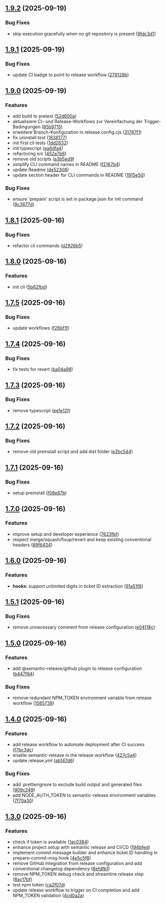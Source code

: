 ## [1.9.2](https://github.com/volbrene/githooks/compare/v1.9.1...v1.9.2) (2025-09-19)

### Bug Fixes

* skip execution gracefully when no git repository is present ([9fdc3d1](https://github.com/volbrene/githooks/commit/9fdc3d1fd9208607d575ed038559c449f665f00d))

## [1.9.1](https://github.com/volbrene/githooks/compare/v1.9.0...v1.9.1) (2025-09-19)

### Bug Fixes

* update CI badge to point to release workflow ([279128b](https://github.com/volbrene/githooks/commit/279128b665f2d07799b965d351390cea3d6c2527))

## [1.9.0](https://github.com/volbrene/githooks/compare/v1.8.1...v1.9.0) (2025-09-19)

### Features

* add build to pretest ([52d600a](https://github.com/volbrene/githooks/commit/52d600ab6a7ffec9328ddcbe35927efa8c1c5f7d))
* aktualisiere CI- und Release-Workflows zur Vereinfachung der Trigger-Bedingungen ([85b9715](https://github.com/volbrene/githooks/commit/85b97151a1f5dd895a62c2e45c73a6aaf0121994))
* erweitere Branch-Konfiguration in release.config.cjs ([31787f1](https://github.com/volbrene/githooks/commit/31787f1143c31c393290ce78c92c4cce0f65c06e))
* fix uninstall test ([1838177](https://github.com/volbrene/githooks/commit/1838177e95d4991c8a8cf39ca49a2f202d4c7ba4))
* init first cli tests ([1dd2632](https://github.com/volbrene/githooks/commit/1dd2632cd1f927b888f5d55b56f013248300df5a))
* init typescript ([ea6dfa4](https://github.com/volbrene/githooks/commit/ea6dfa49d41f17ed414109d516ef987958d171c6))
* refactoring src ([452a7b6](https://github.com/volbrene/githooks/commit/452a7b69d74cbfb534ebeacf03073a51b4f59385))
* remove old scripts ([a3b5ed9](https://github.com/volbrene/githooks/commit/a3b5ed97c681da89e512d91ec1641f08072cc0a7))
* simplify CLI command names in README ([f2167b4](https://github.com/volbrene/githooks/commit/f2167b450e076e307161eccd28e129724b94491d))
* update Readme ([de52308](https://github.com/volbrene/githooks/commit/de523086923eceaf0abe22dc01e4fede197930d8))
* update section header for CLI commands in README ([1915e50](https://github.com/volbrene/githooks/commit/1915e50656c91b77b89d665d29f43ccd6c94f455))

### Bug Fixes

* ensure 'prepare' script is set in package.json for init command ([9c3677d](https://github.com/volbrene/githooks/commit/9c3677d2da42d26a5ffebf36621562e25f34ab36))

## [1.8.1](https://github.com/volbrene/githooks/compare/v1.8.0...v1.8.1) (2025-09-16)

### Bug Fixes

* refactor cli commands ([d2926b5](https://github.com/volbrene/githooks/commit/d2926b5eadc1081259727af70c2c47bfcfe34bd5))

## [1.8.0](https://github.com/volbrene/githooks/compare/v1.7.5...v1.8.0) (2025-09-16)

### Features

* init cli ([5b62fbd](https://github.com/volbrene/githooks/commit/5b62fbdb2c1ccf7171fc5647b6942f87980826e9))

## [1.7.5](https://github.com/volbrene/githooks/compare/v1.7.4...v1.7.5) (2025-09-16)

### Bug Fixes

* update workflows ([f26bf1f](https://github.com/volbrene/githooks/commit/f26bf1f299ac39e6d93dcf038e4467582b28dfca))

## [1.7.4](https://github.com/volbrene/githooks/compare/v1.7.3...v1.7.4) (2025-09-16)

### Bug Fixes

* fix tests for revert ([ba04a98](https://github.com/volbrene/githooks/commit/ba04a987cc10b0def8d9e19275a3bf66b880e6f7))

## [1.7.3](https://github.com/volbrene/githooks/compare/v1.7.2...v1.7.3) (2025-09-16)

### Bug Fixes

* remove typescript ([ee1e12f](https://github.com/volbrene/githooks/commit/ee1e12fed30d336434d61efd31b954cdbae0e97a))

## [1.7.2](https://github.com/volbrene/githooks/compare/v1.7.1...v1.7.2) (2025-09-16)

### Bug Fixes

* remove old preinstall script and add dist folder ([e2bc544](https://github.com/volbrene/githooks/commit/e2bc544e2432270da37b4e4871ab90daf46af390))

## [1.7.1](https://github.com/volbrene/githooks/compare/v1.7.0...v1.7.1) (2025-09-16)

### Bug Fixes

* setup preinstall ([f08e87b](https://github.com/volbrene/githooks/commit/f08e87b5cdd8c4e1d2c6c6ff6b8dd6ffb570da2f))

## [1.7.0](https://github.com/volbrene/githooks/compare/v1.6.0...v1.7.0) (2025-09-16)

### Features

* improve setup and developer experience ([7623fbf](https://github.com/volbrene/githooks/commit/7623fbfb46c4b6927722a2c6930853f1e16d095d))
* respect merge/squash/fixup/revert and keep existing conventional headers ([89f6434](https://github.com/volbrene/githooks/commit/89f64349f002b1107d8e6b3e0c29b2b10f3ebe26))

## [1.6.0](https://github.com/volbrene/githooks/compare/v1.5.1...v1.6.0) (2025-09-16)

### Features

* **hooks:** support unlimited digits in ticket ID extraction ([91a51f8](https://github.com/volbrene/githooks/commit/91a51f865273e80b43cbc3260a9eee82f09c57bb))

## [1.5.1](https://github.com/volbrene/githooks/compare/v1.5.0...v1.5.1) (2025-09-16)

### Bug Fixes

* remove unnecessary comment from release configuration ([e04118c](https://github.com/volbrene/githooks/commit/e04118c4f67cc66755e5bed89ca53640941da407))

## [1.5.0](https://github.com/volbrene/githooks/compare/v1.4.0...v1.5.0) (2025-09-16)

### Features

* add @semantic-release/github plugin to release configuration ([b447f84](https://github.com/volbrene/githooks/commit/b447f84104ddda8f54812cb6c9cb31ddd4e79dba))

### Bug Fixes

* remove redundant NPM_TOKEN environment variable from release workflow ([1585739](https://github.com/volbrene/githooks/commit/1585739c2218b19f8e980efd134991d144a3e8fb))

## [1.4.0](https://github.com/volbrene/githooks/compare/v1.3.0...v1.4.0) (2025-09-16)

### Features

* add release workflow to automate deployment after CI success ([f7bc3dc](https://github.com/volbrene/githooks/commit/f7bc3dc9cced3ef5048d20080e78290c43f59ab2))
* enable semantic-release in the release workflow ([427c5a4](https://github.com/volbrene/githooks/commit/427c5a46141e05a3d15957aa82ec93d74ae3cc0b))
* update release.yml ([ab147d6](https://github.com/volbrene/githooks/commit/ab147d60ef6c000261cbfe22de6a6b20386dec42))

### Bug Fixes

* add .prettierignore to exclude build output and generated files ([909c249](https://github.com/volbrene/githooks/commit/909c249b4262d97266e27dcfc703d4324913fa54))
* add NODE_AUTH_TOKEN to semantic-release environment variables ([7f70a30](https://github.com/volbrene/githooks/commit/7f70a30cd4d7f8b976c76454841169cd2238ddb5))

## [1.3.0](https://github.com/volbrene/githooks/compare/v1.2.1...v1.3.0) (2025-09-16)

### Features

* check if token is available ([1ac0384](https://github.com/volbrene/githooks/commit/1ac038426eef8d98f2e52e13391021b116429510))
* enhance project setup with semantic release and CI/CD ([194bfed](https://github.com/volbrene/githooks/commit/194bfed01a93b69b737dc39ea4887eeea8a63b88))
* implement commit message builder and enhance ticket ID handling in prepare-commit-msg hook ([4e5c5f8](https://github.com/volbrene/githooks/commit/4e5c5f8375cbf7915a0d83326d56c45deb9a4ab0))
* remove GitHub integration from release configuration and add conventional changelog dependency ([8efdfb1](https://github.com/volbrene/githooks/commit/8efdfb159ba43ac7bc61bd56148d67b4ad1ee2fb))
* remove NPM_TOKEN debug check and streamline release step ([8ac17bf](https://github.com/volbrene/githooks/commit/8ac17bfea72c0473054dff0ddce17c41d4d04c8a))
* test npm token ([ca2f07d](https://github.com/volbrene/githooks/commit/ca2f07df4f16afdbb4b73e97a809bd8c20ef3862))
* update release workflow to trigger on CI completion and add NPM_TOKEN validation ([4cd0a2a](https://github.com/volbrene/githooks/commit/4cd0a2abb331ad2300984fa79aef0b753b58a652))
